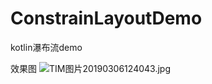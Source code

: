# ConstrainLayoutDemo
kotlin瀑布流demo

效果图
![TIM图片20190306124043.jpg](https://upload-images.jianshu.io/upload_images/7105653-d9148f25140f58d6.gif?imageMogr2/auto-orient/strip%7CimageView2/2/w/400/format/webp)
